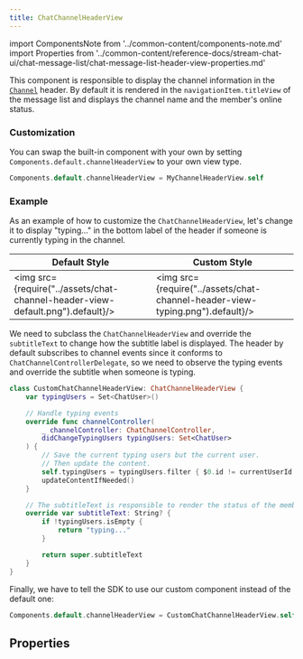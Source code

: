```yaml
---
title: ChatChannelHeaderView
---
```


import ComponentsNote from '../common-content/components-note.md'
import Properties from '../common-content/reference-docs/stream-chat-ui/chat-message-list/chat-message-list-header-view-properties.md'

This component is responsible to display the channel information in the [`Channel`](channel.md) header. By default it is rendered in the `navigationItem.titleView` of the message list and displays the channel name and the member's online status.

### Customization

You can swap the built-in component with your own by setting `Components.default.channelHeaderView` to your own view type.

```swift
Components.default.channelHeaderView = MyChannelHeaderView.self
```

<ComponentsNote />

### Example
As an example of how to customize the `ChatChannelHeaderView`, let's change it to display "typing..." in the bottom label of the header if someone is currently typing in the channel.


| Default Style  | Custom Style |
| -------------- | ----------------------- |
| <img src={require("../assets/chat-channel-header-view-default.png").default}/>  | <img src={require("../assets/chat-channel-header-view-typing.png").default}/>  |

We need to subclass the `ChatChannelHeaderView` and override the `subtitleText` to change how the subtitle label is displayed. The header by default subscribes to channel events since it conforms to `ChatChannelControllerDelegate`, so we need to observe the typing events and override the subtitle when someone is typing.

```swift
class CustomChatChannelHeaderView: ChatChannelHeaderView {
    var typingUsers = Set<ChatUser>()

    // Handle typing events
    override func channelController(
        _ channelController: ChatChannelController,
        didChangeTypingUsers typingUsers: Set<ChatUser>
    ) {
        // Save the current typing users but the current user.
        // Then update the content.
        self.typingUsers = typingUsers.filter { $0.id != currentUserId }
        updateContentIfNeeded()
    }

    // The subtitleText is responsible to render the status of the members.
    override var subtitleText: String? {
        if !typingUsers.isEmpty {
            return "typing..."
        }

        return super.subtitleText
    }
}
```

Finally, we have to tell the SDK to use our custom component instead of the default one:
```swift
Components.default.channelHeaderView = CustomChatChannelHeaderView.self
```

## Properties

<Properties />